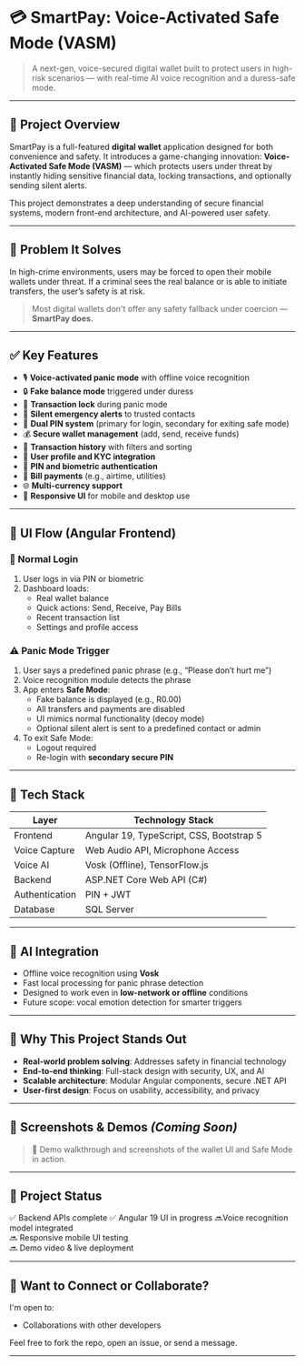 # 💳 SmartPay: Voice-Activated Safe Mode (VASM)

> A next-gen, voice-secured digital wallet built to protect users in high-risk scenarios — with real-time AI voice recognition and a duress-safe mode.

---

## 📌 Project Overview

SmartPay is a full-featured **digital wallet** application designed for both convenience and safety. It introduces a game-changing innovation: **Voice-Activated Safe Mode (VASM)** — which protects users under threat by instantly hiding sensitive financial data, locking transactions, and optionally sending silent alerts.

This project demonstrates a deep understanding of secure financial systems, modern front-end architecture, and AI-powered user safety.

---

## 🚨 Problem It Solves

In high-crime environments, users may be forced to open their mobile wallets under threat. If a criminal sees the real balance or is able to initiate transfers, the user’s safety is at risk.

> Most digital wallets don't offer any safety fallback under coercion — **SmartPay does.**

---

## ✅ Key Features

- 🎙️ **Voice-activated panic mode** with offline voice recognition
- 🔒 **Fake balance mode** triggered under duress
- 🛑 **Transaction lock** during panic mode
- 📩 **Silent emergency alerts** to trusted contacts
- 🔐 **Dual PIN system** (primary for login, secondary for exiting safe mode)
- 💰 **Secure wallet management** (add, send, receive funds)
- 📄 **Transaction history** with filters and sorting
- 👥 **User profile and KYC integration**
- 🔐 **PIN and biometric authentication**
- 🧾 **Bill payments** (e.g., airtime, utilities)
- 🌐 **Multi-currency support**
- 📲 **Responsive UI** for mobile and desktop use

---

## 📱 UI Flow (Angular Frontend)

### 🔐 Normal Login
1. User logs in via PIN or biometric
2. Dashboard loads:
   - Real wallet balance
   - Quick actions: Send, Receive, Pay Bills
   - Recent transaction list
   - Settings and profile access

### ⚠️ Panic Mode Trigger
1. User says a predefined panic phrase (e.g., “Please don’t hurt me”)
2. Voice recognition module detects the phrase
3. App enters **Safe Mode**:
   - Fake balance is displayed (e.g., R0.00)
   - All transfers and payments are disabled
   - UI mimics normal functionality (decoy mode)
   - Optional silent alert is sent to a predefined contact or admin
4. To exit Safe Mode:
   - Logout required
   - Re-login with **secondary secure PIN**

---

## 🧠 Tech Stack

| Layer         | Technology Stack |
|---------------|------------------|
| Frontend      | Angular 19, TypeScript, CSS, Bootstrap 5 |
| Voice Capture | Web Audio API, Microphone Access |
| Voice AI      | Vosk (Offline), TensorFlow.js |
| Backend       | ASP.NET Core Web API (C#) |
| Authentication|  PIN + JWT |
| Database      | SQL Server  |

---

## 🧠 AI Integration

- Offline voice recognition using **Vosk**
- Fast local processing for panic phrase detection
- Designed to work even in **low-network or offline** conditions
- Future scope: vocal emotion detection for smarter triggers

---

## 🎯 Why This Project Stands Out

- **Real-world problem solving**: Addresses safety in financial technology
- **End-to-end thinking**: Full-stack design with security, UX, and AI
- **Scalable architecture**: Modular Angular components, secure .NET API
- **User-first design**: Focus on usability, accessibility, and privacy

---

## 📸 Screenshots & Demos *(Coming Soon)*

> 🎥 Demo walkthrough and screenshots of the wallet UI and Safe Mode in action.

---


## 🚀 Project Status

✅ Backend APIs complete 
✅ Angular 19 UI in progress 
🔜Voice recognition model integrated   
🔜 Responsive mobile UI testing  
🔜 Demo video & live deployment

---

## 🤝 Want to Connect or Collaborate?

I'm open to:
- Collaborations with other developers


Feel free to fork the repo, open an issue, or send a message.

---


